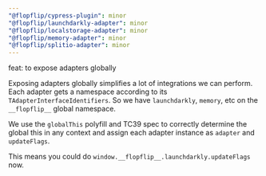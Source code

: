 ```yaml
---
"@flopflip/cypress-plugin": minor
"@flopflip/launchdarkly-adapter": minor
"@flopflip/localstorage-adapter": minor
"@flopflip/memory-adapter": minor
"@flopflip/splitio-adapter": minor
---
```


feat: to expose adapters globally

Exposing adapters globally simplifies a lot of integrations we can perform. Each adapter gets a namespace according to its `TAdapterInterfaceIdentifiers`. So we have `launchdarkly`, `memory`, etc on the `__flopflip__` global namespace.

We use the `globalThis` polyfill and TC39 spec to correctly determine the global this in any context and assign each adapter instance as `adapter` and `updateFlags`.

This means you could do `window.__flopflip__.launchdarkly.updateFlags` now.
